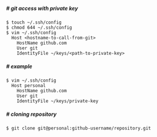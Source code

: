 ##### # git access with private key
```shell
$ touch ~/.ssh/config
$ chmod 644 ~/.ssh/config
$ vim ~/.ssh/config
  Host <hostname-to-call-from-git>
    HostName github.com
    User git
    IdentityFile ~/keys/<path-to-private-key>
```
##### # example
```shell
$ vim ~/.ssh/config
  Host personal
    HostName github.com
    User git
    IdentityFile ~/keys/private-key
```
##### # cloning repository
```shell
$ git clone git@personal:github-username/repository.git
```
